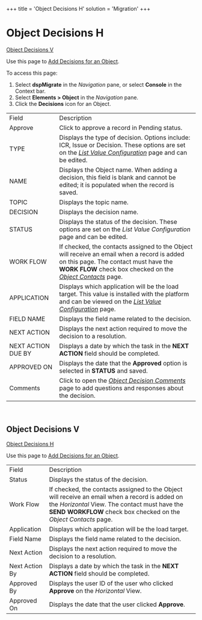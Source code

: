 +++
title = 'Object Decisions H'
solution = 'Migration'
+++

# Object Decisions H

[Object Decisions V](Object_Decisions_H#Object_Decisions_V)

<div class="use">

Use this page to [Add Decisions for an
Object](../Use_Cases/Configure_Object#Add2).

</div>

To access this page:

1.  Select <span style="font-weight: bold;">dspMigrate</span> in the
    <span style="font-style: italic;">Navigation</span> pane, or select
    <span style="font-weight: bold;">Console</span> in the Context bar.
2.  Select <span style="font-weight: bold;">Elements \> Object</span> in
    the <span style="font-style: italic;">Navigation</span> pane.
3.  Click the <span style="font-weight: bold;">Decisions</span> icon for
    an
Object.

|                    |                                                                                                                                                                                                                            |
| ------------------ | -------------------------------------------------------------------------------------------------------------------------------------------------------------------------------------------------------------------------- |
| Field              | Description                                                                                                                                                                                                                |
| Approve            | Click to approve a record in Pending status.                                                                                                                                                                               |
| TYPE               | Displays the type of decision. Options include: ICR, Issue or Decision. These options are set on the *[List Value Configuration](List_Value_Configuration)* page and can be edited.                                    |
| NAME               | Displays the Object name. When adding a decision, this field is blank and cannot be edited; it is populated when the record is saved.                                                                                      |
| TOPIC              | Displays the topic name.                                                                                                                                                                                                   |
| DECISION           | Displays the decision name.                                                                                                                                                                                                |
| STATUS             | Displays the status of the decision. These options are set on the *List Value Configuration* page and can be edited.                                                                                                       |
| WORK FLOW          | If checked, the contacts assigned to the Object will receive an email when a record is added on this page. The contact must have the **WORK FLOW** check box checked on the *[Object Contacts](Object_Contacts)* page. |
| APPLICATION        | Displays which application will be the load target. This value is installed with the platform and can be viewed on the *[List Value Configuration](List_Value_Configuration)* page.                                    |
| FIELD NAME         | Displays the field name related to the decision.                                                                                                                                                                           |
| NEXT ACTION        | Displays the next action required to move the decision to a resolution.                                                                                                                                                    |
| NEXT ACTION DUE BY | Displays a date by which the task in the **NEXT ACTION** field should be completed.                                                                                                                                        |
| APPROVED ON        | Displays the date that the **Approved** option is selected in **STATUS** and saved.                                                                                                                                        |
| Comments           | Click to open the *[Object Decision Comments](Object_Decision_Comments)* page to add questions and responses about the decision.                                                                                       |

 

## <span id="Object_Decisions_V"></span>Object Decisions V

[Object Decisions H](Object_Decisions_H)

<div class="use">

Use this page to [Add Decisions for an
Object](../Use_Cases/Configure_Object#Add2).

</div>

|                |                                                                                                                                                                                                                                                            |
| -------------- | ---------------------------------------------------------------------------------------------------------------------------------------------------------------------------------------------------------------------------------------------------------- |
| Field          | Description                                                                                                                                                                                                                                                |
| Status         | Displays the status of the decision.                                                                                                                                                                                                                       |
| Work Flow      | If checked, the contacts assigned to the Object will receive an email when a record is added on the <span style="font-style: italic;">Horizontal</span> View. The contact must have the **SEND WORKFLOW** check box checked on the *Object Contacts* page. |
| Application    | Displays which application will be the load target.                                                                                                                                                                                                        |
| Field Name     | Displays the field name related to the decision.                                                                                                                                                                                                           |
| Next Action    | Displays the next action required to move the decision to a resolution.                                                                                                                                                                                    |
| Next Action By | Displays a date by which the task in the **NEXT ACTION** field should be completed.                                                                                                                                                                        |
| Approved By    | Displays the user ID of the user who clicked <span style="font-weight: bold;">Approve</span> on the <span style="font-style: italic;">Horizontal</span> View.                                                                                              |
| Approved On    | Displays the date that the user clicked <span style="font-weight: bold;">Approve</span>.                                                                                                                                                                   |
